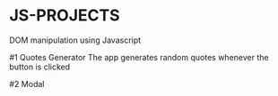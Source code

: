 # JS-PROJECTS

DOM manipulation using Javascript

#1 Quotes Generator
The app generates random quotes whenever the button is clicked

#2 Modal
